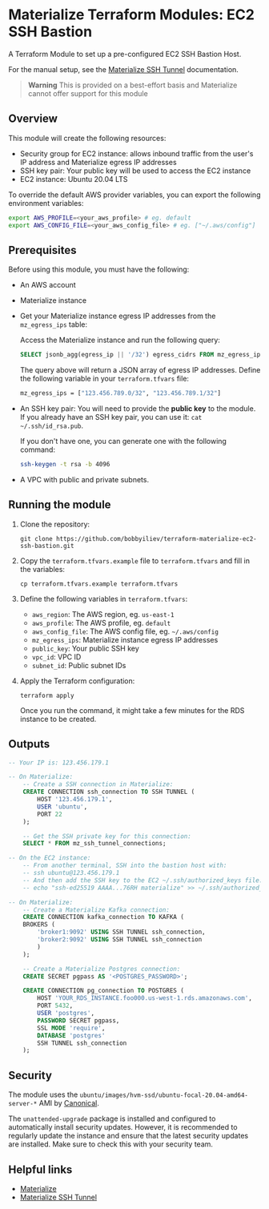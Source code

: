 # Materialize Terraform Modules: EC2 SSH Bastion

A Terraform Module to set up a pre-configured EC2 SSH Bastion Host.

For the manual setup, see the [Materialize SSH Tunnel](https://materialize.com/docs/ops/network-security/ssh-tunnel) documentation.

> **Warning**
> This is provided on a best-effort basis and Materialize cannot offer support for this module

## Overview

This module will create the following resources:

- Security group for EC2 instance: allows inbound traffic from the user's IP address and Materialize egress IP addresses
- SSH key pair: Your public key will be used to access the EC2 instance
- EC2 instance: Ubuntu 20.04 LTS

To override the default AWS provider variables, you can export the following environment variables:

```bash
export AWS_PROFILE=<your_aws_profile> # eg. default
export AWS_CONFIG_FILE=<your_aws_config_file> # eg. ["~/.aws/config"]
```

## Prerequisites

Before using this module, you must have the following:

- An AWS account
- Materialize instance
- Get your Materialize instance egress IP addresses from the `mz_egress_ips` table:

    Access the Materialize instance and run the following query:

    ```sql
    SELECT jsonb_agg(egress_ip || '/32') egress_cidrs FROM mz_egress_ips;
    ```

    The query above will return a JSON array of egress IP addresses. Define the following variable in your `terraform.tfvars` file:

    ```bash
    mz_egress_ips = ["123.456.789.0/32", "123.456.789.1/32"]
    ```
- An SSH key pair: You will need to provide the **public key** to the module.
    If you already have an SSH key pair, you can use it: `cat ~/.ssh/id_rsa.pub`.

    If you don't have one, you can generate one with the following command:

    ```bash
    ssh-keygen -t rsa -b 4096
    ```

- A VPC with public and private subnets.

## Running the module

1. Clone the repository:

    ```
    git clone https://github.com/bobbyiliev/terraform-materialize-ec2-ssh-bastion.git
    ```

2. Copy the `terraform.tfvars.example` file to `terraform.tfvars` and fill in the variables:

    ```
    cp terraform.tfvars.example terraform.tfvars
    ```

3. Define the following variables in `terraform.tfvars`:

    - `aws_region`: The AWS region, eg. `us-east-1`
    - `aws_profile`: The AWS profile, eg. `default`
    - `aws_config_file`: The AWS config file, eg. `~/.aws/config`
    - `mz_egress_ips`: Materialize instance egress IP addresses
    - `public_key`: Your public SSH key
    - `vpc_id`: VPC ID
    - `subnet_id`: Public subnet IDs

4. Apply the Terraform configuration:

    ```
    terraform apply
    ```

    Once you run the command, it might take a few minutes for the RDS instance to be created.

## Outputs

```sql
-- Your IP is: 123.456.179.1

-- On Materialize:
    -- Create a SSH connection in Materialize:
    CREATE CONNECTION ssh_connection TO SSH TUNNEL (
        HOST '123.456.179.1',
        USER 'ubuntu',
        PORT 22
    );

    -- Get the SSH private key for this connection:
    SELECT * FROM mz_ssh_tunnel_connections;

-- On the EC2 instance:
    -- From another terminal, SSH into the bastion host with:
    -- ssh ubuntu@123.456.179.1
    -- And then add the SSH key to the EC2 ~/.ssh/authorized_keys file:
    -- echo "ssh-ed25519 AAAA...76RH materialize" >> ~/.ssh/authorized_keys

-- On Materialize:
    -- Create a Materialize Kafka connection:
    CREATE CONNECTION kafka_connection TO KAFKA (
    BROKERS (
        'broker1:9092' USING SSH TUNNEL ssh_connection,
        'broker2:9092' USING SSH TUNNEL ssh_connection
        )
    );

    -- Create a Materialize Postgres connection:
    CREATE SECRET pgpass AS '<POSTGRES_PASSWORD>';

    CREATE CONNECTION pg_connection TO POSTGRES (
        HOST 'YOUR_RDS_INSTANCE.foo000.us-west-1.rds.amazonaws.com',
        PORT 5432,
        USER 'postgres',
        PASSWORD SECRET pgpass,
        SSL MODE 'require',
        DATABASE 'postgres'
        SSH TUNNEL ssh_connection
    );
```

## Security

The module uses the `ubuntu/images/hvm-ssd/ubuntu-focal-20.04-amd64-server-*` AMI by [Canonical](https://ubuntu.com/server/docs/cloud-images/amazon-ec2).

The `unattended-upgrade` package is installed and configured to automatically install security updates. However, it is recommended to regularly update the instance and ensure that the latest security updates are installed. Make sure to check this with your security team.

## Helpful links

- [Materialize](https://materialize.com/)
- [Materialize SSH Tunnel](https://materialize.com/docs/ops/network-security/ssh-tunnel)
